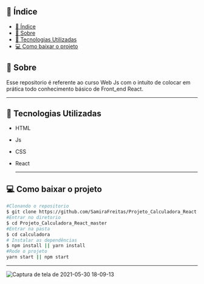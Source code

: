 ## 📜 Índice
- [📜 Índice](#-índice)
- [📝 Sobre](#-sobre)
- [👾 Tecnologias Utilizadas](#-tecnologias-utilizadas)
- [💻 Como baixar o projeto](#-como-baixar-o-projeto)


## 📝 Sobre 
Esse repositorio é referente ao curso Web Js com o intuito de colocar em prática todo conhecimento básico de Front_end React. 

---
## 👾 Tecnologias Utilizadas 
- HTML  
- Js
- CSS
- React

  ---
## 💻 Como baixar o projeto 

```bash
#Clonando o repositorio 
$ git clone https://github.com/SamiraFreitas/Projeto_Calculadora_React
#Entrar no diretorio 
$ cd Projeto_Calculadora_React_master
#Entrar na pasta 
$ cd calculadora
# Instalar as dependências
$ npm install || yarn install
#Rode o projeto 
yarn start || npm start

```
---

![Captura de tela de 2021-05-30 18-09-13](https://user-images.githubusercontent.com/73719899/120120221-49970a80-c172-11eb-85c2-eb1f6d1e00d9.png)
